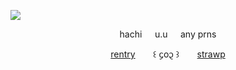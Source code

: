 ![](https://cdn.discordapp.com/attachments/1062717625764950068/1430144081782243439/Untitled1596_20251021184134.png?ex=68f8b4f7&is=68f76377&hm=e060bd96774f6cb3b1fa06df91678e344f9b3e442f6952d5e6cdeb384d7a2967&) 

<p align="center">hachi⠀⠀u.u⠀⠀any prns</p>

<p align="center">
  <a href="https://rentry.co/cipherites">rentry</a> ⠀⠀ ꒰ ᧔o᧓ ꒱ ⠀⠀
  <a href="https://cipherites.straw.page/">strawp</a>
</p>
